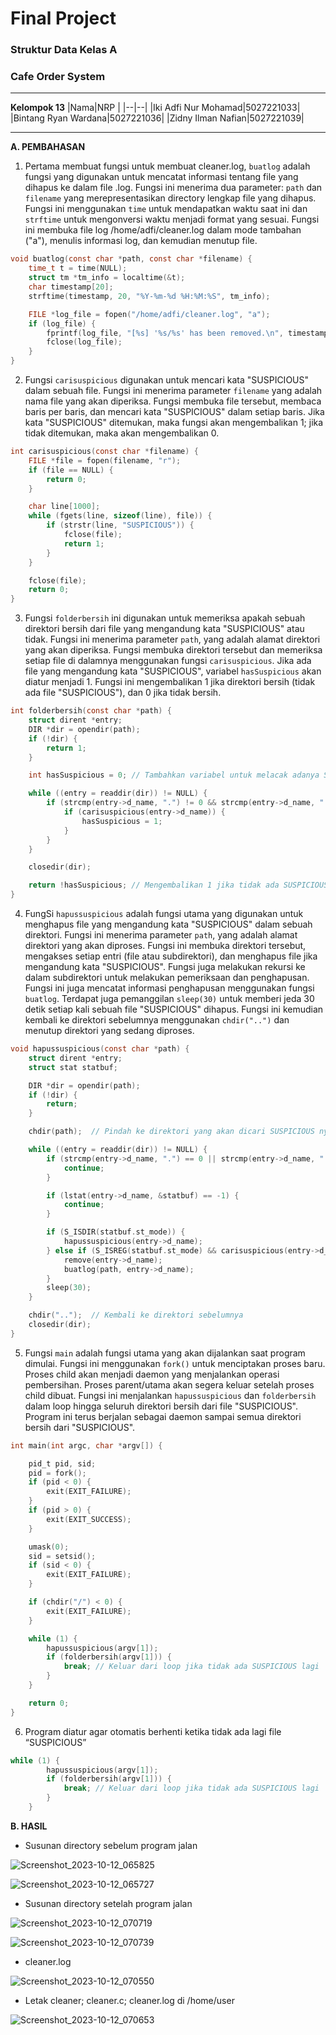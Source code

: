# Final Project 
### Struktur Data Kelas A
### Cafe Order System

---
**Kelompok 13**
|Nama|NRP  |
|--|--|
|Iki Adfi Nur Mohamad|5027221033|
|Bintang Ryan Wardana|5027221036|
|Zidny Ilman Nafian|5027221039|

---
**A. PEMBAHASAN**
1. Pertama membuat fungsi untuk membuat cleaner.log, `buatlog` adalah fungsi yang digunakan untuk mencatat informasi tentang file yang dihapus ke dalam file .log. Fungsi ini menerima dua parameter: `path` dan `filename` yang merepresentasikan directory lengkap file yang dihapus. Fungsi ini menggunakan `time` untuk mendapatkan waktu saat ini dan `strftime` untuk mengonversi waktu menjadi format yang sesuai. Fungsi ini membuka file log /home/adfi/cleaner.log dalam mode tambahan ("a"), menulis informasi log, dan kemudian menutup file.

```c
void buatlog(const char *path, const char *filename) {
    time_t t = time(NULL);
    struct tm *tm_info = localtime(&t);
    char timestamp[20];
    strftime(timestamp, 20, "%Y-%m-%d %H:%M:%S", tm_info);

    FILE *log_file = fopen("/home/adfi/cleaner.log", "a");
    if (log_file) {
        fprintf(log_file, "[%s] '%s/%s' has been removed.\n", timestamp, path, filename);
        fclose(log_file);
    }
}
```

2. Fungsi `carisuspicious` digunakan untuk mencari kata "SUSPICIOUS" dalam sebuah file. Fungsi ini menerima parameter `filename` yang adalah nama file yang akan diperiksa. Fungsi membuka file tersebut, membaca baris per baris, dan mencari kata "SUSPICIOUS" dalam setiap baris. Jika kata "SUSPICIOUS" ditemukan, maka fungsi akan mengembalikan 1; jika tidak ditemukan, maka akan mengembalikan 0.

```c
int carisuspicious(const char *filename) {
    FILE *file = fopen(filename, "r");
    if (file == NULL) {
        return 0;
    }

    char line[1000];
    while (fgets(line, sizeof(line), file)) {
        if (strstr(line, "SUSPICIOUS")) {
            fclose(file);
            return 1;
        }
    }

    fclose(file);
    return 0;
}
```

3. Fungsi `folderbersih` ini digunakan untuk memeriksa apakah sebuah direktori bersih dari file yang mengandung kata "SUSPICIOUS" atau tidak. Fungsi ini menerima parameter `path`, yang adalah alamat direktori yang akan diperiksa. Fungsi membuka direktori tersebut dan memeriksa setiap file di dalamnya menggunakan fungsi `carisuspicious`. Jika ada file yang mengandung kata "SUSPICIOUS", variabel `hasSuspicious` akan diatur menjadi 1. Fungsi ini mengembalikan 1 jika direktori bersih (tidak ada file "SUSPICIOUS"), dan 0 jika tidak bersih.

```c
int folderbersih(const char *path) {
    struct dirent *entry;
    DIR *dir = opendir(path);
    if (!dir) {
        return 1;
    }

    int hasSuspicious = 0; // Tambahkan variabel untuk melacak adanya SUSPICIOUS dalam direktori

    while ((entry = readdir(dir)) != NULL) {
        if (strcmp(entry->d_name, ".") != 0 && strcmp(entry->d_name, "..") != 0) {
            if (carisuspicious(entry->d_name)) {
                hasSuspicious = 1;
            }
        }
    }

    closedir(dir);

    return !hasSuspicious; // Mengembalikan 1 jika tidak ada SUSPICIOUS
}
```


4. FungSi `hapussuspicious` adalah fungsi utama yang digunakan untuk menghapus file yang mengandung kata "SUSPICIOUS" dalam sebuah direktori. Fungsi ini menerima parameter `path`, yang adalah alamat direktori yang akan diproses. Fungsi ini membuka direktori tersebut, mengakses setiap entri (file atau subdirektori), dan menghapus file jika mengandung kata "SUSPICIOUS". Fungsi juga melakukan rekursi ke dalam subdirektori untuk melakukan pemeriksaan dan penghapusan. Fungsi ini juga mencatat informasi penghapusan menggunakan fungsi `buatlog`. Terdapat juga pemanggilan `sleep(30)` untuk memberi jeda 30 detik setiap kali sebuah file "SUSPICIOUS" dihapus. Fungsi ini kemudian kembali ke direktori sebelumnya menggunakan `chdir("..")` dan menutup direktori yang sedang diproses.

```c
void hapussuspicious(const char *path) {
    struct dirent *entry;
    struct stat statbuf;

    DIR *dir = opendir(path);
    if (!dir) {
        return;
    }

    chdir(path);  // Pindah ke direktori yang akan dicari SUSPICIOUS nya

    while ((entry = readdir(dir)) != NULL) {
        if (strcmp(entry->d_name, ".") == 0 || strcmp(entry->d_name, "..") == 0) {
            continue;
        }

        if (lstat(entry->d_name, &statbuf) == -1) {
            continue;
        }

        if (S_ISDIR(statbuf.st_mode)) {
            hapussuspicious(entry->d_name);
        } else if (S_ISREG(statbuf.st_mode) && carisuspicious(entry->d_name)) {
            remove(entry->d_name);
            buatlog(path, entry->d_name);
        }
        sleep(30);
    }

    chdir("..");  // Kembali ke direktori sebelumnya
    closedir(dir);
}
```

5. Fungsi `main` adalah fungsi utama yang akan dijalankan saat program dimulai. Fungsi ini menggunakan `fork()` untuk menciptakan proses baru. Proses child akan menjadi daemon yang menjalankan operasi pembersihan. Proses parent/utama akan segera keluar setelah proses child dibuat. Fungsi ini menjalankan `hapussuspicious` dan `folderbersih` dalam loop hingga seluruh direktori bersih dari file "SUSPICIOUS". Program ini terus berjalan sebagai daemon sampai semua direktori bersih dari "SUSPICIOUS".

```c
int main(int argc, char *argv[]) {

    pid_t pid, sid;
    pid = fork();
    if (pid < 0) {
        exit(EXIT_FAILURE);
    }
    if (pid > 0) {
        exit(EXIT_SUCCESS);
    }

    umask(0);
    sid = setsid();
    if (sid < 0) {
        exit(EXIT_FAILURE);
    }

    if (chdir("/") < 0) {
        exit(EXIT_FAILURE);
    }

    while (1) {
        hapussuspicious(argv[1]);
        if (folderbersih(argv[1])) {
            break; // Keluar dari loop jika tidak ada SUSPICIOUS lagi
        }
    }

    return 0;
}
```

6. Program diatur agar otomatis berhenti ketika tidak ada lagi file “SUSPICIOUS”

```c
while (1) {
        hapussuspicious(argv[1]);
        if (folderbersih(argv[1])) {
            break; // Keluar dari loop jika tidak ada SUSPICIOUS lagi
        }
    }
```


**B. HASIL**

- Susunan directory sebelum program jalan

![Screenshot_2023-10-12_065825](/uploads/485586cadf324793a8a969a8953c3410/Screenshot_2023-10-12_065825.png)

![Screenshot_2023-10-12_065727](/uploads/74ae9fcf09a62728ae8415bb36f19cc5/Screenshot_2023-10-12_065727.png)


- Susunan directory setelah program jalan

![Screenshot_2023-10-12_070719](/uploads/96a7bd05df5e7b547d87d7531a45a998/Screenshot_2023-10-12_070719.png)

![Screenshot_2023-10-12_070739](/uploads/093cfb307650f6a128151e8f795d03f0/Screenshot_2023-10-12_070739.png)

- cleaner.log

![Screenshot_2023-10-12_070550](/uploads/6048f84d2a22db5be77b6d02ca07aae1/Screenshot_2023-10-12_070550.png)


- Letak cleaner; cleaner.c; cleaner.log di /home/user

![Screenshot_2023-10-12_070653](/uploads/ae85d3703959954b89761d884a1e5a02/Screenshot_2023-10-12_070653.png)
